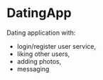 # DatingApp
Dating application with:
- login/register user service,
- liking other users,
- adding photos,
- messaging
